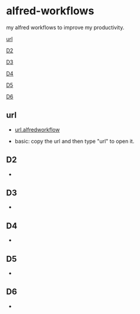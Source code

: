 # alfred-workflows
my alfred workflows to improve my productivity.

[url](#url)

[D2](#D2)

[D3](#D3)

[D4](#D4)

[D5](#D5)

[D6](#D6)

## url

-  [url.alfredworkflow](./url.alfredworkflow)

- basic: copy the url and then type "url" to open it.

## D2

- 

## D3

- 

## D4

- 

## D5

- 

## D6

- 

